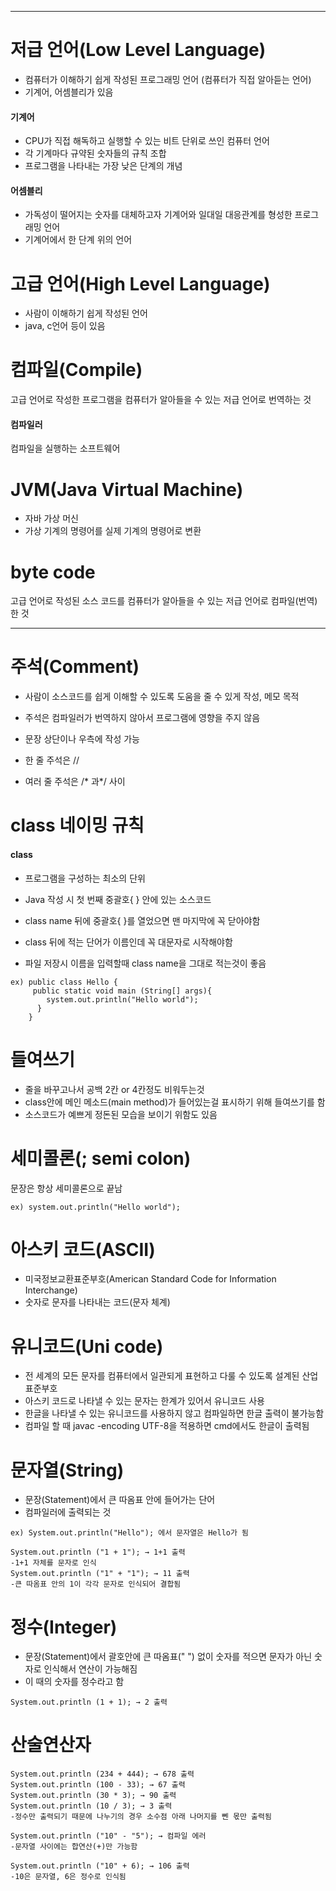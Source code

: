 
---

# 저급 언어(Low Level Language)
- 컴퓨터가 이해하기 쉽게 작성된 프로그래밍 언어 (컴퓨터가 직접 알아듣는 언어)
- 기계어, 어셈블리가 있음
#### 기계어
- CPU가 직접 해독하고 실행할 수 있는 비트 단위로 쓰인 컴퓨터 언어
- 각 기계마다 규약된 숫자들의 규칙 조합
- 프로그램을 나타내는 가장 낮은 단계의 개념
#### 어셈블리
- 가독성이 떨어지는 숫자를 대체하고자 기계어와 일대일 대응관계를 형성한 프로그래밍 언어
- 기계어에서 한 단계 위의 언어

# 고급 언어(High Level Language)
- 사람이 이해하기 쉽게 작성된 언어
- java, c언어 등이 있음

# 컴파일(Compile)
고급 언어로 작성한 프로그램을 컴퓨터가 알아들을 수 있는 저급 언어로 번역하는 것
#### 컴파일러
컴파일을 실행하는 소프트웨어

# JVM(Java Virtual Machine)
- 자바 가상 머신
- 가상 기계의 명령어를 실제 기계의 명령어로 변환

# byte code
고급 언어로 작성된 소스 코드를 컴퓨터가 알아들을 수 있는 저급 언어로 컴파일(번역)한 것


---

# 주석(Comment)
- 사람이 소스코드를 쉽게 이해할 수 있도록 도움을 줄 수 있게 작성, 메모 목적
- 주석은 컴파일러가 번역하지 않아서 프로그램에 영향을 주지 않음
- 문장 상단이나  우측에 작성 가능

- 한 줄 주석은 // 
- 여러 줄 주석은 /* 과*/ 사이

# class 네이밍 규칙
#### class
- 프로그램을 구성하는 최소의 단위
- Java 작성 시 첫 번째 중괄호{ } 안에 있는 소스코드

- class name 뒤에 중괄호{ }를 열었으면 맨 마지막에 꼭 닫아야함
- class 뒤에 적는 단어가 이름인데 꼭 대문자로 시작해야함

- 파일 저장시 이름을 입력할때  class name을 그대로 적는것이 좋음

```
ex) public class Hello {
     public static void main (String[] args){
        system.out.println("Hello world");
      }
    }
```

# 들여쓰기 
- 줄을 바꾸고나서 공백 2칸 or 4칸정도 비워두는것
- class안에 메인 메소드(main method)가 들어있는걸 표시하기 위해 들여쓰기를 함
- 소스코드가 예쁘게 정돈된 모습을 보이기 위함도 있음


# 세미콜론(; semi colon)
문장은 항상 세미콜론으로 끝남

```
ex) system.out.println("Hello world");
```

# 아스키 코드(ASCII)
- 미국정보교환표준부호(American Standard Code for Information Interchange)
- 숫자로 문자를 나타내는 코드(문자 체계)

# 유니코드(Uni code)
- 전 세계의 모든 문자를 컴퓨터에서 일관되게 표현하고 다룰 수 있도록 설계된 산업 표준부호
- 아스키 코드로 나타낼 수 있는 문자는 한계가 있어서 유니코드 사용
- 한글을 나타낼 수 있는 유니코드를 사용하지 않고 컴파일하면 한글 출력이 불가능함
- 컴파일 할 때 javac -encoding UTF-8을 적용하면 cmd에서도 한글이 출력됨

# 문자열(String)
- 문장(Statement)에서 큰 따옴표 안에 들어가는 단어
- 컴파일러에 출력되는 것

```
ex) System.out.println("Hello"); 에서 문자열은 Hello가 됨
```

```
System.out.println ("1 + 1"); → 1+1 출력
-1+1 자체를 문자로 인식
System.out.println ("1" + "1"); → 11 출력
-큰 따옴표 안의 1이 각각 문자로 인식되어 결합됨
```
# 정수(Integer)
- 문장(Statement)에서 괄호안에 큰 따옴표(" ") 없이 숫자를 적으면 문자가 아닌 숫자로 인식해서 연산이 가능해짐
- 이 때의 숫자를 정수라고 함
```
System.out.println (1 + 1); → 2 출력
```

# 산술연산자

```
System.out.println (234 + 444); → 678 출력
System.out.println (100 - 33); → 67 출력
System.out.println (30 * 3); → 90 출력
System.out.println (10 / 3); → 3 출력 
-정수만 출력되기 때문에 나누기의 경우 소수점 아래 나머지를 뻰 몫만 출력됨

System.out.println ("10" - "5"); → 컴파일 에러
-문자열 사이에는 합연산(+)만 가능함

System.out.println ("10" + 6); → 106 출력
-10은 문자열, 6은 정수로 인식됨
```
